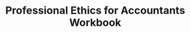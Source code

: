 ---
title: "Professional Ethics for Accountants Workbook"
description: "A revision workbook for those studying the fundamental ethical principles or professional ethics as part of their accountancy or bookkeeping qualifications. It is made up of explanations, tasks and fully explained answers."
AmazonID: "B093B6JFQ2"
tags:
- revision workbooks
- ethics
series:
- AAT Level 3
---